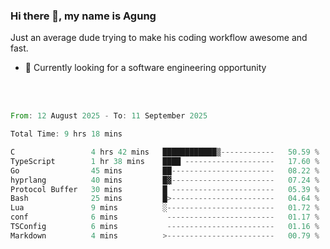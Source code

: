 ### Hi there 👋, my name is Agung
Just an average dude trying to make his coding workflow awesome and fast.

<!--
**agungfir98/agungfir98** is a ✨ _special_ ✨ repository because its `README.md` (this file) appears on your GitHub profile.
-->

- 🔭 Currently looking for a software engineering opportunity
<br/>
<br/>
<!--START_SECTION:waka-->

```rust
From: 12 August 2025 - To: 11 September 2025

Total Time: 9 hrs 18 mins

C                 4 hrs 42 mins   ████████████▒------------   50.59 %
TypeScript        1 hr 38 mins    ████ --------------------   17.60 %
Go                45 mins         ██-----------------------   08.22 %
hyprlang          40 mins         █▓-----------------------   07.24 %
Protocol Buffer   30 mins         █ -----------------------   05.39 %
Bash              25 mins         █>-----------------------   04.64 %
Lua               9 mins          ░------------------------   01.72 %
conf              6 mins           ------------------------   01.17 %
TSConfig          6 mins           ------------------------   01.16 %
Markdown          4 mins          >------------------------   00.79 %
```

<!--END_SECTION:waka-->

